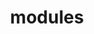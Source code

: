 ---
layout: page
title: modules
nav: true
nav_order: 2
dropdown: true
children: 
    - title: project management
      permalink: /pm/
    - title: user management
      permalink: /um/
    - title: form management
      permalink: /fm/
    - title: reporting
      permalink: /projects/
    - title: messaging
      permalink: /projects/
    - title: autoML
      permalink: /projects/
---